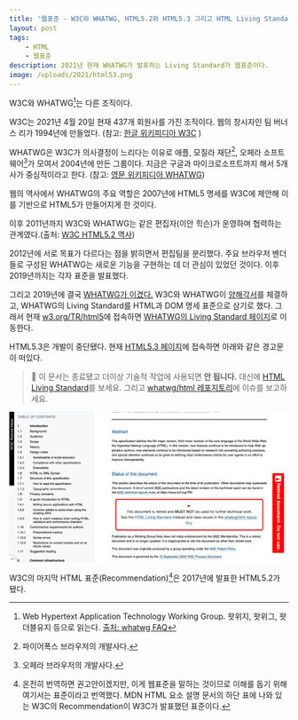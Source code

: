 ```yaml
---
title: '웹표준 - W3C와 WHATWG, HTML5.2와 HTML5.3 그리고 HTML Living Standard는 무엇인가?'
layout: post
tags: 
    - HTML
    - 웹표준
description: 2021년 현재 WHATWG가 발표하는 Living Standard가 웹표준이다.
image: /uploads/2021/html53.png
---
```


W3C와 WHATWG[^pronounce]는 다른 조직이다.

W3C는 2021년 4월 20일 현재 437개 회원사를 가진 조직이다. 웹의 창시자인 팀 버너스 리가 1994년에 만들었다. (참고: [한글 위키피디아 W3C](https://ko.wikipedia.org/wiki/W3C) )

WHATWG은 W3C가 의사결정이 느리다는 이유로 애플, 모질라 재단[^firefox], 오페라 소프트웨어[^opera]가 모여서 2004년에 만든 그룹이다. 지금은 구글과 마이크로소프트까지 해서 5개사가 중심적이라고 한다. (참고: [영문 위키피디아 WHATWG](https://en.wikipedia.org/wiki/WHATWG))

웹의 역사에서 WHATWG의 주요 역할은 2007년에 HTML5 명세를 W3C에 제안해 이를 기반으로 HTML5가 만들어지게 한 것이다. 

이후 2011년까지 W3C와 WHATWG는 같은 편집자(이안 힉슨)가 운영하며 협력하는 관계였다.(출처: [W3C HTML5.2 역사][html52])

2012년에 서로 목표가 다르다는 점을 밝히면서 편집팀을 분리했다. 주요 브라우저 벤더들로 구성된 WHATWG는 새로운 기능을 구현하는 데 더 관심이 있었던 것이다. 이후 2019년까지는 각자 표준을 발표했다. 

그리고 2019년에 결국 [WHATWG가 이겼다.][win] W3C와 WHATWG이 [양해각서][mou]를 체결하고, WHATWG의 Living Standard를 HTML과 DOM 명세 표준으로 삼기로 했다. 그래서 현재 [w3.org/TR/html5](https://www.w3.org/TR/html5)에 접속하면 [WHATWG의 Living Standard 페이지](https://html.spec.whatwg.org/)로 이동한다.

HTML5.3은 개발이 중단됐다. 현재 [HTML5.3 페이지][html53]에 접속하면 아래와 같은 경고문이 떠있다.

> 🚩 이 문서는 종료됐고 더이상 기술적 작업에 사용되면 **안 됩니다.** 대신에 [HTML Living Standard](https://html.spec.whatwg.org/)를 보세요. 그리고 [whatwg/html 레포지토리](https://github.com/whatwg/html/issues)에 이슈를 보고하세요.

![](/uploads/2021/html53.png)

W3C의 마지막 HTML 표준(Recommendation)[^recommendation]은 2017년에 발표한 HTML5.2가 됐다.

[^pronounce]: Web Hypertext Application Technology Working Group. 왓위지, 왓위그, 왓더블유지 등으로 읽는다. [출처: whatwg FAQ](https://whatwg.org/faq)
[^firefox]: 파이어폭스 브라우저의 개발사다.
[^opera]: 오페라 브라우저의 개발사다.
[^recommendation]: 온전히 번역하면 권고안이겠지만, 이게 웹표준을 말하는 것이므로 이해를 돕기 위해 여기서는 표준이라고 번역했다. MDN HTML 요소 설명 문서의 하단 표에 나와 있는 W3C의 Recommendation이 W3C가 발표했던 표준이다.

[win]: https://www.zdnet.com/article/browser-vendors-win-war-with-w3c-over-html-and-dom-standards/
[html52]: https://www.w3.org/TR/html52/introduction.html#introduction-history
[html53]: https://www.w3.org/TR/html53/
[mou]: https://www.w3.org/2019/04/WHATWG-W3C-MOU.html